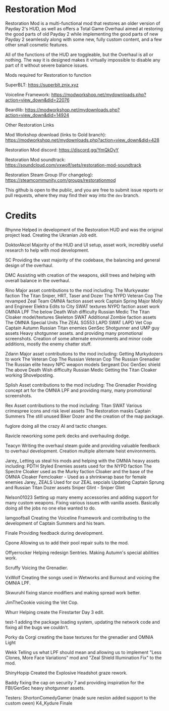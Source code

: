 # Restoration Mod

Restoration Mod is a multi-functional mod that restores an older version of Payday 2's HUD, as well as offers a Total Game Overhaul aimed at restoring the good parts of old Payday 2 
while implementing the good parts of new Payday 2 seamlessly along with some new, fully custom content, and a few other small cosmetic features.

All of the functions of the HUD are toggleable, but the Overhaul is all or nothing. The way it is designed makes it virtually impossible to disable any part of it without severe balance issues.

Mods required for Restoration to function

SuperBLT: https://superblt.znix.xyz

Voiceline Framework: https://modworkshop.net/mydownloads.php?action=view_down&did=22076

Beardlib: https://modworkshop.net/mydownloads.php?action=view_down&did=14924

Other Restoration Links

Mod Workshop download (links to Gold branch): https://modworkshop.net/mydownloads.php?action=view_down&did=428

Restoration Mod discord: https://discord.gg/YmQkDyY

Restoration Mod soundtrack: https://soundcloud.com/vxwolf/sets/restoration-mod-soundtrack

Restoration Steam Group (For changelog): https://steamcommunity.com/groups/restorationmod

This github is open to the public, and you are free to submit issue reports or pull requests, where they may find their way into the `dev` branch.

# Credits

Rhynne Helped in development of the Restoration HUD and was the original project lead. Creating the Ukranian Job edit.

DoktorAkcel Majority of the HUD and UI setup, asset work, incredibly useful research to help with mod development.

SC Providing the vast majority of the codebase, the balancing and general design of the overhaul.

DMC Assisting with creation of the weapons, skill trees and helping with overall balance in the overhaul.

Rino Major asset contributions to the mod
including:
The Murkywater faction
The Titan Sniper, HRT, Taser and Dozer
The NYPD Veteran Cop
The revamped Zeal Team
OMNIA faction asset work
Captain Spring
Major Molly and Engineer Elektra
Edits to City SWAT textures
NYPD faction asset work
OMNIA LPF
The below Death Wish difficulty Russian Medic
The Titan Cloaker model/textures
Skeleton SWAT
Additional Zombie faction assets
The OMNIA Special Units
The ZEAL SG553
LAPD SWAT
LAPD Vet Cop
Captain Autumn
Russian Titan enemies
GenSec Shotgunner and UMP guy assets
Heavy shotgunner assets.
and providing many promotional screenshots.
Creation of some alternate environments and minor code additions, mostly the enemy chatter stuff.

Zdann Major asset contributions to the mod 
including:
Getting Murkydozers to work
The Veteran Cop
The Russian Veteran Cop
The Russian Grenadier
The Russian elite heavy
NPC weapon models
Sergeant Doc
GenSec shield
The above Death Wish difficulty Russian Medic
Getting the Titan Cloaker working
Shovelposting.

Splish Asset contributions to the mod 
including: 
The Grenadier
Providing concept art for the OMNIA LPF
and providing many, many promotional screenshots.

Rex Asset contributions to the mod
including: 
Titan SWAT
Various crimespree icons and risk level assets
The Restoration masks
Captain Summers
The still unused Biker Dozer
and the creation of the map package.

fuglore doing all the crazy AI and tactic changes.

Ravicle reworking some perk decks and overhauling dodge.

Teacyn Writing the overhaul steam guide and providing valuable feedback to overhaul development. Creation multiple alternate heist environments.

Jarey_ Letting us steal his mods and helping with the OMNIA heavy assets
including:
PDTH Styled Enemies assets used for the NYPD faction
The Spectre Cloaker used as the Murky faction Cloaker and the base of the OMNIA Cloaker
Femcloaker - Used as a shrinkwrap base for female enemies
Jarey_ ZEALS Used for our ZEAL sepcials
Updating Captain Sprung and Russian Titan Dozer assets
Sniper Glint - Sniper Glint

Nelson01023 Setting up many enemy accessories and adding support for many custom weapons. Fixing various issues with vanilla assets. Basically doing all the jobs no one else wanted to do.

Iamgoofball Creating the Voiceline Framework and contributing to the development of Captain Summers and his team.

Finale Providing feedback during development.

Cpone Allowing us to add their pool repair suits to the mod.

Offyerrocker Helping redesign Sentries. Making Autumn's special abilities work.

Scruffy Voicing the Grenadier.

VxWolf Creating the songs used in Wetworks and Burnout and voicing the OMNIA LPF.

Skwuruhl fixing stance modifiers and making spread work better.

JimTheCookie voicing the Vet Cop.

Whurr Helping create the Firestarter Day 3 edit.

test-1 adding the package loading system, updating the network code and fixing all the bugs we couldn't.

Porky da Corgi creating the base textures for the grenadier and OMNIA Light

Wekk Telling us what LPF should mean and allowing us to implement "Less Clones, More Face Variations" mod and "Zeal Shield Illumination Fix" to the mod.

ShinyHopip Created the Explosive Headshot graze rework.

Baddy fixing the cap on security 7 and providing inspiration for the FBI/GenSec heavy shotgunner assets.

Testers:
ShortonComedyGamer (made sure neslon added support to the custom owen) 
K4_Kydure
Finale
